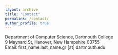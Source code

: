 ```yaml
---
layout: archive
title: "Contact"
permalink: /contact/
author_profile: true
---
```

Department of Computer Science, Dartmouth College<br>
9 Maynard St, Hanover, New Hampshire 03755<br>
Email: first_name.last_name.gr [at] dartmouth.edu

